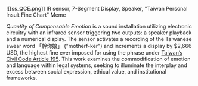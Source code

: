 ![[ss_QCE.png]]
IR sensor, 7-Segment Display, Speaker, "Taiwan Personal Insult Fine Chart" Meme

*Quantity of Compensable Emotion* is a sound installation utilizing electronic circuitry with an infrared sensor triggering two outputs: a speaker playback and a numerical display. The sensor activates a recording of the Taiwanese swear word 「幹你娘」 ("motherf-ker") and increments a display by $2,666 USD, the highest fine ever imposed for using the phrase under [Taiwan’s Civil Code Article 195](https://law.moj.gov.tw/ENG/LawClass/LawSearchContent.aspx?pcode=B0000001&norge=195). This work examines the commodification of emotion and language within legal systems, seeking to illuminate the interplay and excess between social expression, ethical value, and institutional frameworks.
